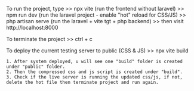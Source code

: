 To run the project, type 
    >> npx vite  (run the frontend without laravel)
    >> npm run dev (run the laravel project - enable "hot" reload for CSS/JS) 
    >> php artisan serve (run the laravel + vite tgt + php backend)  >> then visit http://localhost:8000

To terminate the project
    >> ctrl + c     
    
To deploy the current testing server to public (CSS & JS)
    >> npx vite build

    1. After system deployed, u will see one "build" folder is created under "public" folder.  
    2. Then the compressed css and js script is created under "build". 
    3. Check if the live server is running the updated css/js, if not, delete the hot file then terminate project and run again. 
